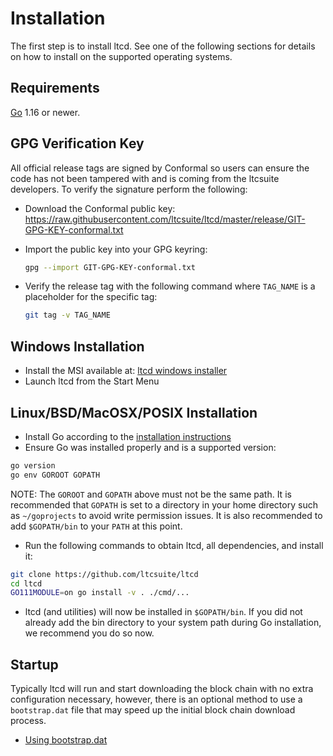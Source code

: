 # Installation

The first step is to install ltcd. See one of the following sections for
details on how to install on the supported operating systems.

## Requirements

[Go](http://golang.org) 1.16 or newer.

## GPG Verification Key

All official release tags are signed by Conformal so users can ensure the code
has not been tampered with and is coming from the ltcsuite developers. To
verify the signature perform the following:

- Download the Conformal public key:
  https://raw.githubusercontent.com/ltcsuite/ltcd/master/release/GIT-GPG-KEY-conformal.txt

- Import the public key into your GPG keyring:

  ```bash
  gpg --import GIT-GPG-KEY-conformal.txt
  ```

- Verify the release tag with the following command where `TAG_NAME` is a
  placeholder for the specific tag:

  ```bash
  git tag -v TAG_NAME
  ```

## Windows Installation

- Install the MSI available at: [ltcd windows installer](https://github.com/ltcsuite/ltcd/releases)
- Launch ltcd from the Start Menu

## Linux/BSD/MacOSX/POSIX Installation

- Install Go according to the [installation instructions](http://go.dev/doc/install)
- Ensure Go was installed properly and is a supported version:

```bash
go version
go env GOROOT GOPATH
```

NOTE: The `GOROOT` and `GOPATH` above must not be the same path. It is
recommended that `GOPATH` is set to a directory in your home directory such as
`~/goprojects` to avoid write permission issues. It is also recommended to add
`$GOPATH/bin` to your `PATH` at this point.

- Run the following commands to obtain ltcd, all dependencies, and install it:

```bash
git clone https://github.com/ltcsuite/ltcd
cd ltcd
GO111MODULE=on go install -v . ./cmd/...
```

- ltcd (and utilities) will now be installed in `$GOPATH/bin`. If you did
  not already add the bin directory to your system path during Go installation,
  we recommend you do so now.

## Startup

Typically ltcd will run and start downloading the block chain with no extra
configuration necessary, however, there is an optional method to use a
`bootstrap.dat` file that may speed up the initial block chain download process.

- [Using bootstrap.dat](https://github.com/ltcsuite/ltcd/blob/master/docs/configuration.md#using-bootstrapdat)
